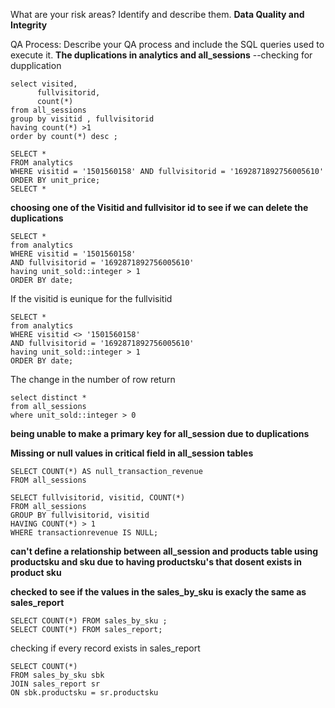 What are your risk areas? Identify and describe them.
**Data Quality and Integrity**



QA Process:
Describe your QA process and include the SQL queries used to execute it.
**The duplications in analytics and all_sessions**
 --checking for dupplication
```
select visited,
      fullvisitorid,
      count(*) 
from all_sessions
group by visitid , fullvisitorid
having count(*) >1
order by count(*) desc ;
```
```
SELECT *
FROM analytics
WHERE visitid = '1501560158' AND fullvisitorid = '1692871892756005610'
ORDER BY unit_price;
SELECT *
```
**choosing one of the Visitid and fullvisitor id to see if we can delete the duplications** 
```
SELECT *
from analytics 
WHERE visitid = '1501560158'
AND fullvisitorid = '1692871892756005610' 
having unit_sold::integer > 1
ORDER BY date;
```
If the visitid is eunique for the fullvisitid
```
SELECT *
from analytics 
WHERE visitid <> '1501560158'
AND fullvisitorid = '1692871892756005610' 
having unit_sold::integer > 1
ORDER BY date;
```
The change in the number of row return 
```
select distinct *
from all_sessions
where unit_sold::integer > 0
```
**being unable to make a primary key for all_session due to duplications**

**Missing or null values in critical field in all_session tables**
```
SELECT COUNT(*) AS null_transaction_revenue
FROM all_sessions
```
```
SELECT fullvisitorid, visitid, COUNT(*)
FROM all_sessions
GROUP BY fullvisitorid, visitid
HAVING COUNT(*) > 1
WHERE transactionrevenue IS NULL;
```
**can't define a relationship between all_session and products table using productsku and sku due to having productsku's that dosent exists in product sku**

**checked to see if the values in the sales_by_sku is exacly the same as sales_report**
```
SELECT COUNT(*) FROM sales_by_sku ;
SELECT COUNT(*) FROM sales_report;
```
checking if every record exists in sales_report 
```
SELECT COUNT(*)
FROM sales_by_sku sbk
JOIN sales_report sr
ON sbk.productsku = sr.productsku
```

